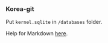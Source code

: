 ### Korea-git

Put `kernel.sqlite` in `/databases` folder.



Help for Markdown [here](https://github.com/adam-p/markdown-here/wiki/Markdown-Cheatsheet).
